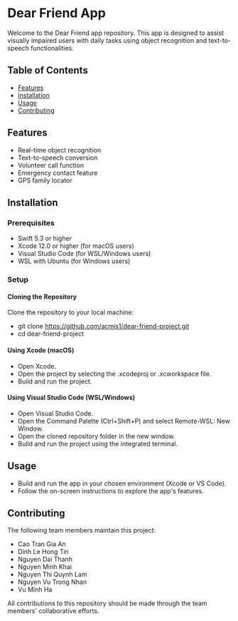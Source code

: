 # Dear Friend App

Welcome to the Dear Friend app repository. This app is designed to assist visually impaired users with daily tasks using object recognition and text-to-speech functionalities.

## Table of Contents

- [Features](#features)
- [Installation](#installation)
- [Usage](#usage)
- [Contributing](#contributing)

## Features

- Real-time object recognition
- Text-to-speech conversion
- Volunteer call function
- Emergency contact feature
- GPS family locator

## Installation

### Prerequisites

- Swift 5.3 or higher
- Xcode 12.0 or higher (for macOS users)
- Visual Studio Code (for WSL/Windows users)
- WSL with Ubuntu (for Windows users)

### Setup

#### Cloning the Repository

Clone the repository to your local machine:
- git clone https://github.com/acmis1/dear-friend-project.git
- cd dear-friend-project

#### Using Xcode (macOS)
- Open Xcode.
- Open the project by selecting the .xcodeproj or .xcworkspace file.
- Build and run the project.

#### Using Visual Studio Code (WSL/Windows)
- Open Visual Studio Code.
- Open the Command Palette (Ctrl+Shift+P) and select Remote-WSL: New Window.
- Open the cloned repository folder in the new window.
- Build and run the project using the integrated terminal.

## Usage
- Build and run the app in your chosen environment (Xcode or VS Code).
- Follow the on-screen instructions to explore the app's features.

## Contributing
The following team members maintain this project:
- Cao Tran Gia An 
- Dinh Le Hong Tin 
- Nguyen Dai Thanh 
- Nguyen Minh Khai 
- Nguyen Thi Quynh Lam 
- Nguyen Vu Trong Nhan 
- Vu Minh Ha 

All contributions to this repository should be made through the team members' collaborative efforts.
